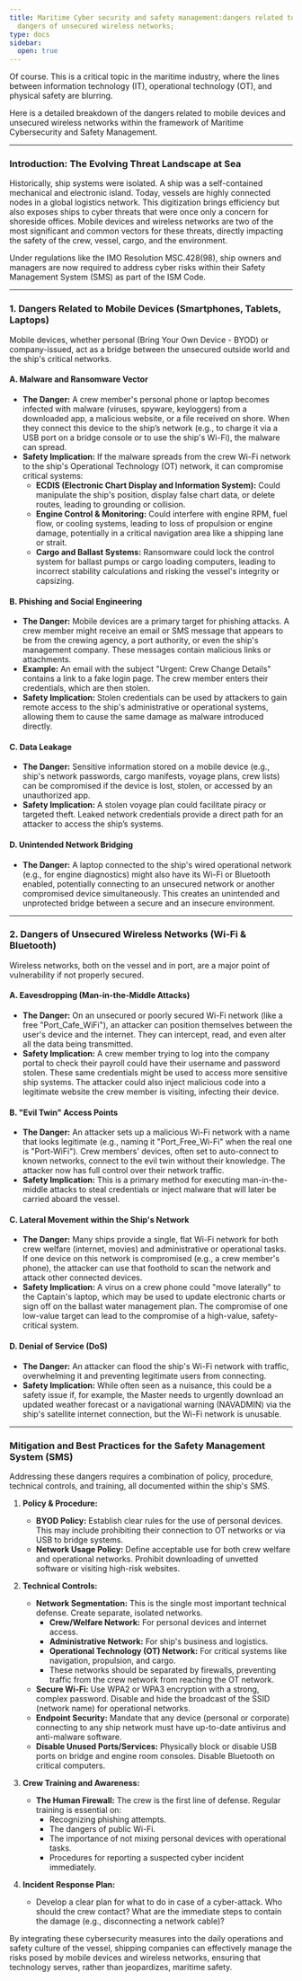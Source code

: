 ```yaml
---
title: Maritime Cyber security and safety management:dangers related to mobile devices;
  dangers of unsecured wireless networks;
type: docs
sidebar:
  open: true
---
```


Of course. This is a critical topic in the maritime industry, where the lines between information technology (IT), operational technology (OT), and physical safety are blurring.

Here is a detailed breakdown of the dangers related to mobile devices and unsecured wireless networks within the framework of Maritime Cybersecurity and Safety Management.

---

### **Introduction: The Evolving Threat Landscape at Sea**

Historically, ship systems were isolated. A ship was a self-contained mechanical and electronic island. Today, vessels are highly connected nodes in a global logistics network. This digitization brings efficiency but also exposes ships to cyber threats that were once only a concern for shoreside offices. Mobile devices and wireless networks are two of the most significant and common vectors for these threats, directly impacting the safety of the crew, vessel, cargo, and the environment.

Under regulations like the IMO Resolution MSC.428(98), ship owners and managers are now required to address cyber risks within their Safety Management System (SMS) as part of the ISM Code.

---

### **1. Dangers Related to Mobile Devices (Smartphones, Tablets, Laptops)**

Mobile devices, whether personal (Bring Your Own Device - BYOD) or company-issued, act as a bridge between the unsecured outside world and the ship's critical networks.

#### **A. Malware and Ransomware Vector**
*   **The Danger:** A crew member's personal phone or laptop becomes infected with malware (viruses, spyware, keyloggers) from a downloaded app, a malicious website, or a file received on shore. When they connect this device to the ship’s network (e.g., to charge it via a USB port on a bridge console or to use the ship's Wi-Fi), the malware can spread.
*   **Safety Implication:** If the malware spreads from the crew Wi-Fi network to the ship's Operational Technology (OT) network, it can compromise critical systems:
    *   **ECDIS (Electronic Chart Display and Information System):** Could manipulate the ship's position, display false chart data, or delete routes, leading to grounding or collision.
    *   **Engine Control & Monitoring:** Could interfere with engine RPM, fuel flow, or cooling systems, leading to loss of propulsion or engine damage, potentially in a critical navigation area like a shipping lane or strait.
    *   **Cargo and Ballast Systems:** Ransomware could lock the control system for ballast pumps or cargo loading computers, leading to incorrect stability calculations and risking the vessel's integrity or capsizing.

#### **B. Phishing and Social Engineering**
*   **The Danger:** Mobile devices are a primary target for phishing attacks. A crew member might receive an email or SMS message that appears to be from the crewing agency, a port authority, or even the ship's management company. These messages contain malicious links or attachments.
*   **Example:** An email with the subject "Urgent: Crew Change Details" contains a link to a fake login page. The crew member enters their credentials, which are then stolen.
*   **Safety Implication:** Stolen credentials can be used by attackers to gain remote access to the ship's administrative or operational systems, allowing them to cause the same damage as malware introduced directly.

#### **C. Data Leakage**
*   **The Danger:** Sensitive information stored on a mobile device (e.g., ship's network passwords, cargo manifests, voyage plans, crew lists) can be compromised if the device is lost, stolen, or accessed by an unauthorized app.
*   **Safety Implication:** A stolen voyage plan could facilitate piracy or targeted theft. Leaked network credentials provide a direct path for an attacker to access the ship’s systems.

#### **D. Unintended Network Bridging**
*   **The Danger:** A laptop connected to the ship's wired operational network (e.g., for engine diagnostics) might also have its Wi-Fi or Bluetooth enabled, potentially connecting to an unsecured network or another compromised device simultaneously. This creates an unintended and unprotected bridge between a secure and an insecure environment.

---

### **2. Dangers of Unsecured Wireless Networks (Wi-Fi & Bluetooth)**

Wireless networks, both on the vessel and in port, are a major point of vulnerability if not properly secured.

#### **A. Eavesdropping (Man-in-the-Middle Attacks)**
*   **The Danger:** On an unsecured or poorly secured Wi-Fi network (like a free "Port_Cafe_WiFi"), an attacker can position themselves between the user's device and the internet. They can intercept, read, and even alter all the data being transmitted.
*   **Safety Implication:** A crew member trying to log into the company portal to check their payroll could have their username and password stolen. These same credentials might be used to access more sensitive ship systems. The attacker could also inject malicious code into a legitimate website the crew member is visiting, infecting their device.

#### **B. "Evil Twin" Access Points**
*   **The Danger:** An attacker sets up a malicious Wi-Fi network with a name that looks legitimate (e.g., naming it "Port_Free_Wi-Fi" when the real one is "Port-WiFi"). Crew members' devices, often set to auto-connect to known networks, connect to the evil twin without their knowledge. The attacker now has full control over their network traffic.
*   **Safety Implication:** This is a primary method for executing man-in-the-middle attacks to steal credentials or inject malware that will later be carried aboard the vessel.

#### **C. Lateral Movement within the Ship's Network**
*   **The Danger:** Many ships provide a single, flat Wi-Fi network for both crew welfare (internet, movies) and administrative or operational tasks. If one device on this network is compromised (e.g., a crew member's phone), the attacker can use that foothold to scan the network and attack other connected devices.
*   **Safety Implication:** A virus on a crew phone could "move laterally" to the Captain's laptop, which may be used to update electronic charts or sign off on the ballast water management plan. The compromise of one low-value target can lead to the compromise of a high-value, safety-critical system.

#### **D. Denial of Service (DoS)**
*   **The Danger:** An attacker can flood the ship's Wi-Fi network with traffic, overwhelming it and preventing legitimate users from connecting.
*   **Safety Implication:** While often seen as a nuisance, this could be a safety issue if, for example, the Master needs to urgently download an updated weather forecast or a navigational warning (NAVADMIN) via the ship's satellite internet connection, but the Wi-Fi network is unusable.

---

### **Mitigation and Best Practices for the Safety Management System (SMS)**

Addressing these dangers requires a combination of policy, procedure, technical controls, and training, all documented within the ship's SMS.

1.  **Policy & Procedure:**
    *   **BYOD Policy:** Establish clear rules for the use of personal devices. This may include prohibiting their connection to OT networks or via USB to bridge systems.
    *   **Network Usage Policy:** Define acceptable use for both crew welfare and operational networks. Prohibit downloading of unvetted software or visiting high-risk websites.

2.  **Technical Controls:**
    *   **Network Segmentation:** This is the single most important technical defense. Create separate, isolated networks.
        *   **Crew/Welfare Network:** For personal devices and internet access.
        *   **Administrative Network:** For ship's business and logistics.
        *   **Operational Technology (OT) Network:** For critical systems like navigation, propulsion, and cargo.
        *   These networks should be separated by firewalls, preventing traffic from the crew network from reaching the OT network.
    *   **Secure Wi-Fi:** Use WPA2 or WPA3 encryption with a strong, complex password. Disable and hide the broadcast of the SSID (network name) for operational networks.
    *   **Endpoint Security:** Mandate that any device (personal or corporate) connecting to any ship network must have up-to-date antivirus and anti-malware software.
    *   **Disable Unused Ports/Services:** Physically block or disable USB ports on bridge and engine room consoles. Disable Bluetooth on critical computers.

3.  **Crew Training and Awareness:**
    *   **The Human Firewall:** The crew is the first line of defense. Regular training is essential on:
        *   Recognizing phishing attempts.
        *   The dangers of public Wi-Fi.
        *   The importance of not mixing personal devices with operational tasks.
        *   Procedures for reporting a suspected cyber incident immediately.

4.  **Incident Response Plan:**
    *   Develop a clear plan for what to do in case of a cyber-attack. Who should the crew contact? What are the immediate steps to contain the damage (e.g., disconnecting a network cable)?

By integrating these cybersecurity measures into the daily operations and safety culture of the vessel, shipping companies can effectively manage the risks posed by mobile devices and wireless networks, ensuring that technology serves, rather than jeopardizes, maritime safety.